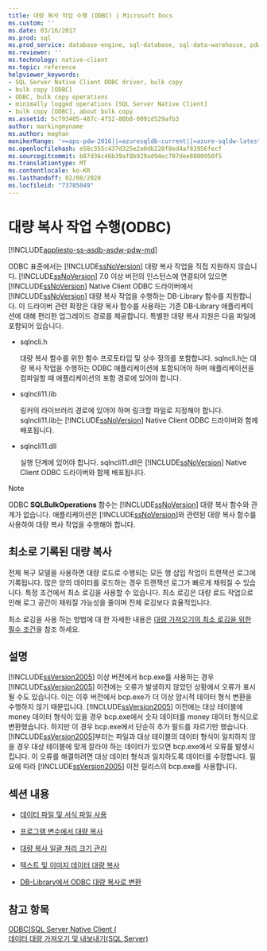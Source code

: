 ```yaml
---
title: 대량 복사 작업 수행 (ODBC) | Microsoft Docs
ms.custom: ''
ms.date: 03/16/2017
ms.prod: sql
ms.prod_service: database-engine, sql-database, sql-data-warehouse, pdw
ms.reviewer: ''
ms.technology: native-client
ms.topic: reference
helpviewer_keywords:
- SQL Server Native Client ODBC driver, bulk copy
- bulk copy [ODBC]
- ODBC, bulk copy operations
- minimally logged operations [SQL Server Native Client]
- bulk copy [ODBC], about bulk copy
ms.assetid: 5c793405-487c-4f52-88b8-0091d529afb3
author: markingmyname
ms.author: maghan
monikerRange: '>=aps-pdw-2016||=azuresqldb-current||=azure-sqldw-latest||>=sql-server-2016||=sqlallproducts-allversions||>=sql-server-linux-2017||=azuresqldb-mi-current'
ms.openlocfilehash: e58c355c437d325e2a0db228f8ed4af83956fecf
ms.sourcegitcommit: b87d36c46b39af8b929ad94ec707dee8800950f5
ms.translationtype: MT
ms.contentlocale: ko-KR
ms.lasthandoff: 02/08/2020
ms.locfileid: "73785049"
---
```

# <a name="performing-bulk-copy-operations-odbc"></a>대량 복사 작업 수행(ODBC)
[!INCLUDE[appliesto-ss-asdb-asdw-pdw-md](../../includes/appliesto-ss-asdb-asdw-pdw-md.md)]

  ODBC 표준에서는 [!INCLUDE[ssNoVersion](../../includes/ssnoversion-md.md)] 대량 복사 작업을 직접 지원하지 않습니다. 
  [!INCLUDE[ssNoVersion](../../includes/ssnoversion-md.md)] 7.0 이상 버전의 인스턴스에 연결되어 있으면 [!INCLUDE[ssNoVersion](../../includes/ssnoversion-md.md)] Native Client ODBC 드라이버에서 [!INCLUDE[ssNoVersion](../../includes/ssnoversion-md.md)] 대량 복사 작업을 수행하는 DB-Library 함수를 지원합니다. 이 드라이버 관련 확장은 대량 복사 함수를 사용하는 기존 DB-Library 애플리케이션에 대해 편리한 업그레이드 경로를 제공합니다. 특별한 대량 복사 지원은 다음 파일에 포함되어 있습니다.  
  
-   sqlncli.h  
  
     대량 복사 함수를 위한 함수 프로토타입 및 상수 정의를 포함합니다. sqlncli.h는 대량 복사 작업을 수행하는 ODBC 애플리케이션에 포함되어야 하며 애플리케이션을 컴파일할 때 애플리케이션의 포함 경로에 있어야 합니다.  
  
-   sqlncli11.lib  
  
     링커의 라이브러리 경로에 있어야 하며 링크할 파일로 지정해야 합니다. sqlncli11.lib는 [!INCLUDE[ssNoVersion](../../includes/ssnoversion-md.md)] Native Client ODBC 드라이버와 함께 배포됩니다.  
  
-   sqlncli11.dll  
  
     실행 단계에 있어야 합니다. sqlncli11.dll은 [!INCLUDE[ssNoVersion](../../includes/ssnoversion-md.md)] Native Client ODBC 드라이버와 함께 배포됩니다.  
  
> [!NOTE]  
>  ODBC **SQLBulkOperations** 함수는 [!INCLUDE[ssNoVersion](../../includes/ssnoversion-md.md)] 대량 복사 함수와 관계가 없습니다. 애플리케이션은 [!INCLUDE[ssNoVersion](../../includes/ssnoversion-md.md)]와 관련된 대량 복사 함수를 사용하여 대량 복사 작업을 수행해야 합니다.  
  
## <a name="minimally-logging-bulk-copies"></a>최소로 기록된 대량 복사  
 전체 복구 모델을 사용하면 대량 로드로 수행되는 모든 행 삽입 작업이 트랜잭션 로그에 기록됩니다. 많은 양의 데이터를 로드하는 경우 트랜잭션 로그가 빠르게 채워질 수 있습니다. 특정 조건에서 최소 로깅을 사용할 수 있습니다. 최소 로깅은 대량 로드 작업으로 인해 로그 공간이 채워질 가능성을 줄이며 전체 로깅보다 효율적입니다.  
  
 최소 로깅을 사용 하는 방법에 대 한 자세한 내용은 [대량 가져오기의 최소 로깅을 위한 필수 조건](../../relational-databases/import-export/prerequisites-for-minimal-logging-in-bulk-import.md)을 참조 하세요.  
  
## <a name="remarks"></a>설명  
 
  [!INCLUDE[ssVersion2005](../../includes/ssversion2005-md.md)] 이상 버전에서 bcp.exe를 사용하는 경우 [!INCLUDE[ssVersion2005](../../includes/ssversion2005-md.md)] 이전에는 오류가 발생하지 않았던 상황에서 오류가 표시될 수도 있습니다. 이는 이후 버전에서 bcp.exe가 더 이상 암시적 데이터 형식 변환을 수행하지 않기 때문입니다. 
  [!INCLUDE[ssVersion2005](../../includes/ssversion2005-md.md)] 이전에는 대상 테이블에 money 데이터 형식이 있을 경우 bcp.exe에서 숫자 데이터를 money 데이터 형식으로 변환했습니다. 하지만 이 경우 bcp.exe에서 단순히 추가 필드를 자르기만 했습니다. 
  [!INCLUDE[ssVersion2005](../../includes/ssversion2005-md.md)]부터는 파일과 대상 테이블의 데이터 형식이 일치하지 않을 경우 대상 테이블에 맞게 잘라야 하는 데이터가 있으면 bcp.exe에서 오류를 발생시킵니다. 이 오류를 해결하려면 대상 데이터 형식과 일치하도록 데이터를 수정합니다. 필요에 따라 [!INCLUDE[ssVersion2005](../../includes/ssversion2005-md.md)] 이전 릴리스의 bcp.exe를 사용합니다.  
  
## <a name="in-this-section"></a>섹션 내용  
  
-   [데이터 파일 및 서식 파일 사용](../../relational-databases/native-client-odbc-bulk-copy-operations/using-data-files-and-format-files.md)  
  
-   [프로그램 변수에서 대량 복사](../../relational-databases/native-client-odbc-bulk-copy-operations/bulk-copying-from-program-variables.md)  
  
-   [대량 복사 일괄 처리 크기 관리](../../relational-databases/native-client-odbc-bulk-copy-operations/managing-bulk-copy-batch-sizes.md)  
  
-   [텍스트 및 이미지 데이터 대량 복사](../../relational-databases/native-client-odbc-bulk-copy-operations/bulk-copying-text-and-image-data.md)  
  
-   [DB-Library에서 ODBC 대량 복사로 변환](../../relational-databases/native-client-odbc-bulk-copy-operations/converting-from-db-library-to-odbc-bulk-copy.md)  
  
## <a name="see-also"></a>참고 항목  
 [ODBC&#41;SQL Server Native Client &#40;](../../relational-databases/native-client/odbc/sql-server-native-client-odbc.md)   
 [데이터 대량 가져오기 및 내보내기&#40;SQL Server&#41;](../../relational-databases/import-export/bulk-import-and-export-of-data-sql-server.md)  
  
  
